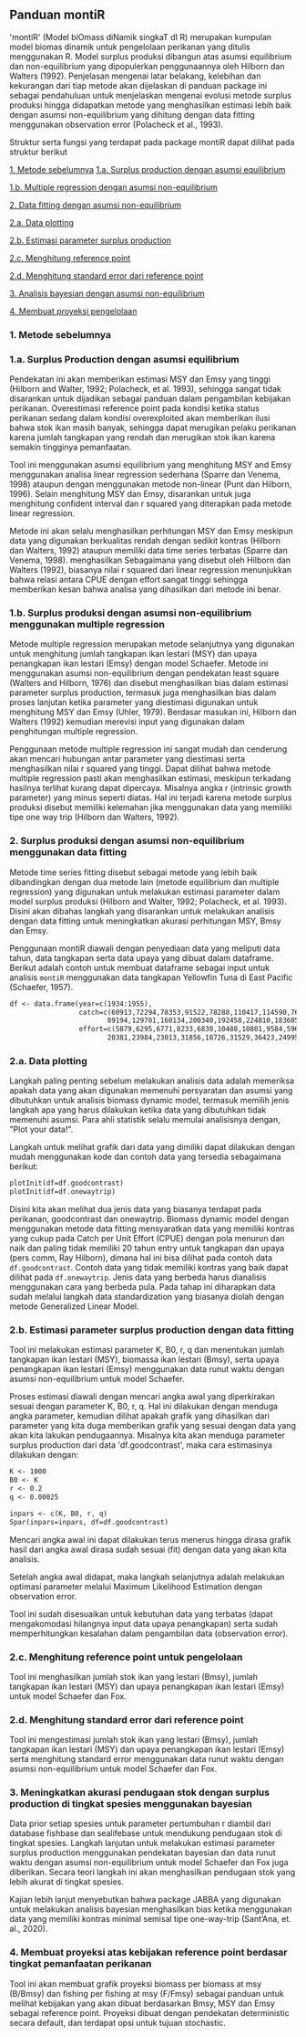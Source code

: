 ## Panduan montiR

'montiR' (Model biOmass diNamik singkaT dI R) merupakan kumpulan model biomas dinamik untuk pengelolaan perikanan yang ditulis menggunakan R. Model surplus produksi dibangun atas asumsi equilibrium dan non-equilibrium yang dipopulerkan penggunaannya oleh Hilborn dan Walters (1992). Penjelasan mengenai latar belakang, kelebihan dan kekurangan dari tiap metode akan dijelaskan di panduan package ini sebagai pendahuluan untuk menjelaskan mengenai evolusi metode surplus produksi hingga didapatkan metode yang menghasilkan estimasi lebih baik dengan asumsi non-equilibrium yang dihitung dengan data fitting menggunakan observation error (Polacheck et al., 1993). 

Struktur serta fungsi yang terdapat pada package montiR dapat dilihat pada struktur berikut

[1. Metode sebelumnya](https://habeebollah.github.io/man_montiR.html#1-Metode-sebelumnya)
[1.a. Surplus production dengan asumsi equilibrium](https://habeebollah.github.io/man_montiR.html#1.a.-surplus-production-dengan-asumsi-equilibrium)

[1.b. Multiple regression dengan asumsi non-equilibrium](https://habeebollah.github.io/man_montiR.html#1.b.-surplus-produksi-dengan-asumsi-non-equilibrium-menggunakan-multiple-regression)

[2. Data fitting dengan asumsi non-equilibrium](https://habeebollah.github.io/man_montiR.html#2-surplus-produksi-dengan-asumsi-non-equilibrium-menggunakan-data-fitting)

[2.a. Data plotting](https://habeebollah.github.io/man_montiR.html#2.a.-data-plotting)

[2.b. Estimasi parameter surplus production](https://habeebollah.github.io/man_montiR.html#2.b.-estimasi-parameter-surplus-production-dengan-data-fitting)

[2.c. Menghitung reference point](https://habeebollah.github.io/man_montiR.html#2.c.-menghitung-reference-point-untuk-pengelolaan)

[2.d. Menghitung standard error dari reference point](https://habeebollah.github.io/man_montiR.html#2.d.-menghitung-standard-error-dari-reference-point)

[3. Analisis bayesian dengan asumsi non-equilibrium](https://habeebollah.github.io/man_montiR.html#3-meningkatkan-akurasi-pendugaan-stok-dengan-surplus-production-di-tingkat-spesies-menggunakan-bayesian)

[4. Membuat proyeksi pengelolaan](https://habeebollah.github.io/man_montiR.html#4-membuat-proyeksi-atas-kebijakan-reference-point-berdasar-tingkat-pemanfaatan-perikanan)



### 1. Metode sebelumnya
### 1.a. Surplus Production dengan asumsi equilibrium
Pendekatan ini akan memberikan estimasi MSY dan Emsy yang tinggi (Hilborn and Walter, 1992; Polacheck, et al. 1993), sehingga sangat tidak disarankan untuk dijadikan sebagai panduan dalam pengambilan kebijakan perikanan. Overestimasi reference point pada kondisi ketika status perikanan sedang dalam kondisi overexploited akan memberikan ilusi bahwa stok ikan masih banyak, sehingga dapat merugikan pelaku perikanan karena jumlah tangkapan yang rendah dan merugikan stok ikan karena semakin tingginya pemanfaatan. 

Tool ini menggunakan asumsi equilibrium yang menghitung MSY and Emsy menggunakan analisa linear regression sederhana (Sparre dan Venema, 1998) ataupun dengan menggunakan metode non-linear (Punt dan Hilborn, 1996). Selain menghitung MSY dan Emsy, disarankan untuk juga menghitung confident interval dan r squared yang diterapkan pada metode linear regression. 

Metode ini akan selalu menghasilkan perhitungan MSY dan Emsy meskipun data yang digunakan berkualitas rendah dengan sedikit kontras (Hilborn dan Walters, 1992) ataupun memiliki data time series terbatas (Sparre dan Venema, 1998). menghasilkan Sebagaimana yang disebut oleh Hilborn dan Walters (1992), biasanya nilai r squared dari linear regression menunjukkan bahwa relasi antara CPUE dengan effort sangat tinggi sehingga memberikan kesan bahwa analisa yang dihasilkan dari metode ini benar.


### 1.b. Surplus produksi dengan asumsi non-equilibrium menggunakan multiple regression

Metode multiple regression merupakan metode selanjutnya yang digunakan untuk menghitung jumlah tangkapan ikan lestari (MSY) dan upaya penangkapan ikan lestari (Emsy) dengan model Schaefer. Metode ini menggunakan asumsi non-equilibrium dengan pendekatan least square (Walters and Hilborn, 1976) dan disebut menghasilkan bias dalam estimasi parameter surplus production, termasuk juga menghasilkan bias dalam proses lanjutan ketika parameter yang diestimasi digunakan untuk menghitung MSY dan Emsy (Uhler, 1979). Berdasar masukan ini, Hilborn dan Walters (1992) kemudian merevisi input yang digunakan dalam penghitungan multiple regression.

Penggunaan metode multiple regression ini sangat mudah dan cenderung akan mencari hubungan antar parameter yang diestimasi serta menghasilkan nilai r squared yang tinggi. Dapat dilihat bahwa metode multiple regression pasti akan menghasilkan estimasi, meskipun terkadang hasilnya terlihat kurang dapat dipercaya. Misalnya angka r (intrinsic growth parameter) yang minus seperti diatas. Hal ini terjadi karena metode surplus produksi disebut memiliki kelemahan jika menggunakan data yang memiliki tipe one way trip (Hilborn dan Walters, 1992).

### 2. Surplus produksi dengan asumsi non-equilibrium menggunakan data fitting

Metode time series fitting disebut sebagai metode yang lebih baik dibandingkan dengan dua metode lain (metode equilibrium dan multiple regression) yang digunakan untuk melakukan estimasi parameter dalam model surplus produksi (Hilborn and Walter, 1992; Polacheck, et al. 1993). Disini akan dibahas langkah yang disarankan untuk melakukan analisis dengan data fitting untuk meningkatkan akurasi perhitungan MSY, Bmsy dan Emsy.

Penggunaan montiR diawali dengan penyediaan data yang meliputi data tahun, data tangkapan serta data upaya yang dibuat dalam dataframe. Berikut adalah contoh untuk membuat dataframe sebagai input untuk analisis `montiR` menggunakan data tangkapan Yellowfin Tuna di East Pacific (Schaefer, 1957).

```markdown
df <- data.frame(year=c(1934:1955),
                 catch=c(60913,72294,78353,91522,78288,110417,114590,76841,41965,50058,64094,
                        89194,129701,160134,200340,192458,224810,183685,192234,138918,138623,140581),
                 effort=c(5879,6295,6771,8233,6830,10488,10801,9584,5961,5930,6397,9377,13958,
                        20381,23984,23013,31856,18726,31529,36423,24995,17806))
```


### 2.a. Data plotting

Langkah paling penting sebelum melakukan analisis data adalah memeriksa apakah data yang akan digunakan memenuhi persyaratan dan asumsi yang dibutuhkan untuk analisis biomass dynamic model, termasuk memilih jenis langkah apa yang harus dilakukan ketika data yang dibutuhkan tidak memenuhi asumsi. Para ahli statistik selalu memulai analisisnya dengan, "Plot your data!". 

Langkah untuk melihat grafik dari data yang dimiliki dapat dilakukan dengan mudah menggunakan kode dan contoh data yang tersedia sebagaimana berikut:

```markdown
plotInit(df=df.goodcontrast)
plotInit(df=df.onewaytrip)

```

Disini kita akan melihat dua jenis data yang biasanya terdapat pada perikanan, goodcontrast dan onewaytrip. Biomass dynamic model dengan menggunakan metode data fitting mensyaratkan data yang memiliki kontras yang cukup pada Catch per Unit Effort (CPUE) dengan pola menurun dan naik dan paling tidak memiliki 20 tahun entry untuk tangkapan dan upaya (pers comm, Ray Hilborn), dimana hal ini bisa dilihat pada contoh data `df.goodcontrast`. Contoh data yang tidak memiliki kontras yang baik dapat dilihat pada `df.onewaytrip`. Jenis data yang berbeda harus dianalisis menggunakan cara yang berbeda pula. Pada tahap ini diharapkan data sudah melalui langkah data standardization yang biasanya diolah dengan metode Generalized Linear Model.


### 2.b. Estimasi parameter surplus production dengan data fitting

Tool ini melakukan estimasi parameter K, B0, r, q dan menentukan jumlah tangkapan ikan lestari (MSY), biomassa ikan lestari (Bmsy), serta upaya penangkapan ikan lestari (Emsy) menggunakan data runut waktu dengan asumsi non-equilibrium untuk model Schaefer.


Proses estimasi diawali dengan mencari angka awal yang diperkirakan sesuai dengan parameter K, B0, r, q. Hal ini dilakukan dengan menduga angka parameter, kemudian dilihat apakah grafik yang dihasilkan dari parameter yang kita duga memberikan grafik yang sesuai dengan data yang akan kita lakukan pendugaannya. Misalnya kita akan menduga parameter surplus production dari data 'df.goodcontrast', maka cara estimasinya dilakukan dengan:

```markdown
K <- 1000
B0 <- K
r <- 0.2
q <- 0.00025

inpars <- c(K, B0, r, q)
Spar(inpars=inpars, df=df.goodcontrast)

```

Mencari angka awal ini dapat dilakukan terus menerus hingga dirasa grafik hasil dari angka awal dirasa sudah sesuai (fit) dengan data yang akan kita analisis.

Setelah angka awal didapat, maka langkah selanjutnya adalah melakukan optimasi parameter melalui Maximum Likelihood Estimation dengan observation error.

Tool ini sudah disesuaikan untuk kebutuhan data yang terbatas (dapat mengakomodasi hilangnya input data upaya penangkapan) serta sudah memperhitungkan kesalahan dalam pengambilan data (observation error). 

### 2.c. Menghitung reference point untuk pengelolaan

Tool ini menghasilkan jumlah stok ikan yang lestari (Bmsy), jumlah tangkapan ikan lestari (MSY) dan upaya penangkapan ikan lestari (Emsy) untuk model Schaefer dan Fox.

### 2.d. Menghitung standard error dari reference point

Tool ini mengestimasi jumlah stok ikan yang lestari (Bmsy), jumlah tangkapan ikan lestari (MSY) dan upaya penangkapan ikan lestari (Emsy) serta menghitung standard error menggunakan data runut waktu dengan asumsi non-equilibrium untuk model Schaefer dan Fox.

### 3. Meningkatkan akurasi pendugaan stok dengan surplus production di tingkat spesies menggunakan bayesian

Data prior setiap spesies untuk parameter pertumbuhan r diambil dari database fishbase dan sealifebase untuk mendukung pendugaan stok di tingkat spesies. Langkah lanjutan untuk melakukan estimasi parameter surplus production menggunakan pendekatan bayesian dan data runut waktu dengan asumsi non-equilibrium untuk model Schaefer dan Fox juga diberikan. Secara teori langkah ini akan menghasilkan pendugaan stok yang lebih akurat di tingkat spesies.

Kajian lebih lanjut menyebutkan bahwa package JABBA yang digunakan untuk melakukan analisis bayesian menghasilkan bias ketika menggunakan data yang memiliki kontras minimal semisal tipe one-way-trip (Sant’Ana, et. al., 2020).

### 4. Membuat proyeksi atas kebijakan reference point berdasar tingkat pemanfaatan perikanan

Tool ini akan membuat grafik proyeksi biomass per biomass at msy (B/Bmsy) dan fishing per fishing at msy (F/Fmsy) sebagai panduan untuk melihat kebijakan yang akan dibuat berdasarkan Bmsy, MSY dan Emsy sebagai reference point. Proyeksi dibuat dengan pendekatan deterministic secara default, dan terdapat opsi untuk tujuan stochastic.
